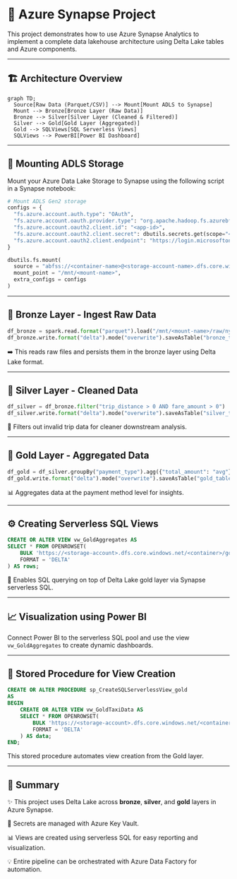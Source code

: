 
# 🚀 Azure Synapse Project

This project demonstrates how to use Azure Synapse Analytics to implement a complete data lakehouse architecture using Delta Lake tables and Azure components.

---

## 🏗️ Architecture Overview

```mermaid
graph TD;
  Source[Raw Data (Parquet/CSV)] --> Mount[Mount ADLS to Synapse]
  Mount --> Bronze[Bronze Layer (Raw Data)]
  Bronze --> Silver[Silver Layer (Cleaned & Filtered)]
  Silver --> Gold[Gold Layer (Aggregated)]
  Gold --> SQLViews[SQL Serverless Views]
  SQLViews --> PowerBI[Power BI Dashboard]
```


---

## 📂 Mounting ADLS Storage

Mount your Azure Data Lake Storage to Synapse using the following script in a Synapse notebook:

```python
# Mount ADLS Gen2 storage
configs = {
  "fs.azure.account.auth.type": "OAuth",
  "fs.azure.account.oauth.provider.type": "org.apache.hadoop.fs.azurebfs.oauth2.ClientCredsTokenProvider",
  "fs.azure.account.oauth2.client.id": "<app-id>",
  "fs.azure.account.oauth2.client.secret": dbutils.secrets.get(scope="<scope-name>", key="<secret-name>"),
  "fs.azure.account.oauth2.client.endpoint": "https://login.microsoftonline.com/<directory-id>/oauth2/token"
}

dbutils.fs.mount(
  source = "abfss://<container-name>@<storage-account-name>.dfs.core.windows.net/",
  mount_point = "/mnt/<mount-name>",
  extra_configs = configs
)
```

---

## 🥉 Bronze Layer - Ingest Raw Data

```python
df_bronze = spark.read.format("parquet").load("/mnt/<mount-name>/raw/nyctaxi/")
df_bronze.write.format("delta").mode("overwrite").saveAsTable("bronze_table")
```

➡️ This reads raw files and persists them in the bronze layer using Delta Lake format.

---

## 🥈 Silver Layer - Cleaned Data

```python
df_silver = df_bronze.filter("trip_distance > 0 AND fare_amount > 0")
df_silver.write.format("delta").mode("overwrite").saveAsTable("silver_table")
```

🧹 Filters out invalid trip data for cleaner downstream analysis.

---

## 🥇 Gold Layer - Aggregated Data

```python
df_gold = df_silver.groupBy("payment_type").agg({"total_amount": "avg"})
df_gold.write.format("delta").mode("overwrite").saveAsTable("gold_table")
```

📊 Aggregates data at the payment method level for insights.

---

## ⚙️ Creating Serverless SQL Views

```sql
CREATE OR ALTER VIEW vw_GoldAggregates AS
SELECT * FROM OPENROWSET(
    BULK 'https://<storage-account>.dfs.core.windows.net/<container>/gold_table/',
    FORMAT = 'DELTA'
) AS rows;
```

🧠 Enables SQL querying on top of Delta Lake gold layer via Synapse serverless SQL.

---

## 📈 Visualization using Power BI

Connect Power BI to the serverless SQL pool and use the view `vw_GoldAggregates` to create dynamic dashboards.

---

## 🧠 Stored Procedure for View Creation

```sql
CREATE OR ALTER PROCEDURE sp_CreateSQLServerlessView_gold
AS
BEGIN
    CREATE OR ALTER VIEW vw_GoldTaxiData AS
    SELECT * FROM OPENROWSET(
        BULK 'https://<storage-account>.dfs.core.windows.net/<container>/gold_table/',
        FORMAT = 'DELTA'
    ) AS data;
END;
```

This stored procedure automates view creation from the Gold layer.

---

## 📌 Summary

✨ This project uses Delta Lake across **bronze**, **silver**, and **gold** layers in Azure Synapse.

🔐 Secrets are managed with Azure Key Vault.

📊 Views are created using serverless SQL for easy reporting and visualization.

💡 Entire pipeline can be orchestrated with Azure Data Factory for automation.

